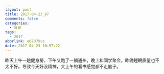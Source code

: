 ```yaml
---
layout: post
title: 2017-04-23_97
comments: false
categories:
  - 日记
tags:
  - 2017
abbrlink: e67879ce
date: 2017-04-23 10:57:22
---
```


  昨天上午一趟健身房，下午又跑了一躺通州，晚上和同学聚会，昨晚睡眠质量也不太不好。导致今天好没精神，大上午的看书感觉都不走脑子。
